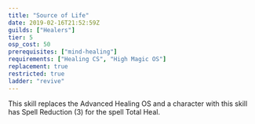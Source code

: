 ```yaml
---
title: "Source of Life"
date: 2019-02-16T21:52:59Z
guilds: ["Healers"]
tier: 5
osp_cost: 50
prerequisites: ["mind-healing"]
requirements: ["Healing CS", "High Magic OS"]
replacement: true
restricted: true
ladder: "revive"
---
```

This skill replaces the Advanced Healing OS and a character with this skill has Spell Reduction (3) for the spell Total Heal.